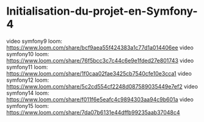 # Initialisation-du-projet-en-Symfony-4
video symfony9 loom: https://www.loom.com/share/bcf9aea55f424383a1c77d1a014406ee
video symfony10 loom: https://www.loom.com/share/76f5bcc3c7c44c6e9e1fded27e801743
video symfony11 loom: https://www.loom.com/share/1f0caa02fae3425cb7540cfe10e3cca1
video symfony12 loom: https://www.loom.com/share/5c2cd554cf2248d087589035449e7ef2
video symfony14 loom: https://www.loom.com/share/f011f6e5eafc4c9894303aa94c9b601a
video symfony15 loom: https://www.loom.com/share/7da07b6131e44dffb99235aab37048c4
